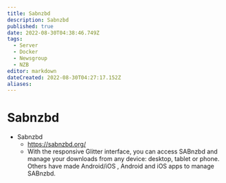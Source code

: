 ```yaml
---
title: Sabnzbd
description: Sabnzbd
published: true
date: 2022-08-30T04:38:46.749Z
tags:
  - Server
  - Docker
  - Newsgroup
  - NZB
editor: markdown
dateCreated: 2022-08-30T04:27:17.152Z
aliases:
---
```

# Sabnzbd

- Sabnzbd
	- https://sabnzbd.org/
	- With the responsive Glitter interface, you can access SABnzbd and manage your downloads from any device: desktop, tablet or phone. Others have made Android/iOS , Android and iOS apps to manage SABnzbd.